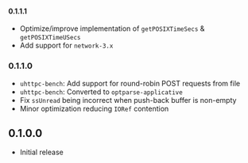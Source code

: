 #### 0.1.1.1

- Optimize/improve implementation of `getPOSIXTimeSecs` & `getPOSIXTimeUSecs`
- Add support for `network-3.x`

### 0.1.1.0

- `uhttpc-bench`: Add support for round-robin POST requests from file
- `uhttpc-bench`: Converted to `optparse-applicative`
- Fix `ssUnread` being incorrect when push-back buffer is non-empty
- Minor optimization reducing `IORef` contention

## 0.1.0.0

- Initial release
